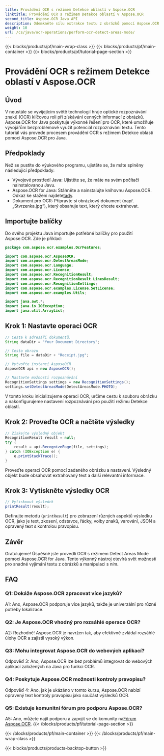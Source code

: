 ```yaml
---
title: Provádění OCR s režimem Detekce oblastí v Aspose.OCR
linktitle: Provádění OCR s režimem Detekce oblastí v Aspose.OCR
second_title: Aspose.OCR Java API
description: Odemkněte sílu extrakce textu z obrázků pomocí Aspose.OCR for Java. Komplexní výukový program OCR s režimem Detekce oblastí.
weight: 10
url: /cs/java/ocr-operations/perform-ocr-detect-areas-mode/
---
```


{{< blocks/products/pf/main-wrap-class >}}
{{< blocks/products/pf/main-container >}}
{{< blocks/products/pf/tutorial-page-section >}}

# Provádění OCR s režimem Detekce oblastí v Aspose.OCR

## Úvod

V neustále se vyvíjejícím světě technologií hraje optické rozpoznávání znaků (OCR) klíčovou roli při získávání cenných informací z obrázků. Aspose.OCR for Java poskytuje výkonné řešení pro OCR, které umožňuje vývojářům bezproblémově využít potenciál rozpoznávání textu. Tento tutoriál vás provede procesem provádění OCR s režimem Detekce oblastí pomocí Aspose.OCR pro Java.

## Předpoklady

Než se pustíte do výukového programu, ujistěte se, že máte splněny následující předpoklady:

- Vývojové prostředí Java: Ujistěte se, že máte na svém počítači nainstalovanou Javu.
-  Aspose.OCR for Java: Stáhněte a nainstalujte knihovnu Aspose.OCR. Odkaz ke stažení najdete[tady](https://releases.aspose.com/ocr/java/).
- Dokument pro OCR: Připravte si obrázkový dokument (např. „Stvrzenka.jpg“), který obsahuje text, který chcete extrahovat.

## Importujte balíčky

Do svého projektu Java importujte potřebné balíčky pro použití Aspose.OCR. Zde je příklad:

```java
package com.aspose.ocr.examples.OcrFeatures;

import com.aspose.ocr.AsposeOCR;
import com.aspose.ocr.DetectAreasMode;
import com.aspose.ocr.Language;
import com.aspose.ocr.License;
import com.aspose.ocr.RecognitionResult;
import com.aspose.ocr.RecognitionResult.LinesResult;
import com.aspose.ocr.RecognitionSettings;
import com.aspose.ocr.examples.License.SetLicense;
import com.aspose.ocr.examples.Utils;

import java.awt.*;
import java.io.IOException;
import java.util.ArrayList;
```

## Krok 1: Nastavte operaci OCR

```java
// Cesta k adresáři dokumentů.
String dataDir = "Your Document Directory";

// Cesta obrazu
String file = dataDir + "Receipt.jpg";

// Vytvořte instanci AsposeOCR
AsposeOCR api = new AsposeOCR();

// Nastavte možnosti rozpoznávání
RecognitionSettings settings = new RecognitionSettings();
settings.setDetectAreasMode(DetectAreasMode.PHOTO);
```

V tomto kroku inicializujeme operaci OCR, určíme cestu k souboru obrázku a nakonfigurujeme nastavení rozpoznávání pro použití režimu Detekce oblastí.

## Krok 2: Proveďte OCR a načtěte výsledky

```java
// Získejte výsledný objekt
RecognitionResult result = null;
try {
    result = api.RecognizePage(file, settings);
} catch (IOException e) {
    e.printStackTrace();
}
```

Proveďte operaci OCR pomocí zadaného obrázku a nastavení. Výsledný objekt bude obsahovat extrahovaný text a další relevantní informace.

## Krok 3: Vytiskněte výsledky OCR

```java
// Vytisknout výsledek
printResult(result);
```

Definujte metodu (`printResult`) pro zobrazení různých aspektů výsledku OCR, jako je text, zkosení, odstavce, řádky, volby znaků, varování, JSON a opravený text s kontrolou pravopisu.

## Závěr

Gratulujeme! Úspěšně jste provedli OCR s režimem Detect Areas Mode pomocí Aspose.OCR for Java. Tento výkonný nástroj otevírá svět možností pro snadné vyjímání textu z obrázků a manipulaci s ním.

## FAQ

### Q1: Dokáže Aspose.OCR zpracovat více jazyků?

A1: Ano, Aspose.OCR podporuje více jazyků, takže je univerzální pro různé potřeby lokalizace.

### Q2: Je Aspose.OCR vhodný pro rozsáhlé operace OCR?

A2: Rozhodně! Aspose.OCR je navržen tak, aby efektivně zvládal rozsáhlé úlohy OCR a zajistil vysoký výkon.

### Q3: Mohu integrovat Aspose.OCR do webových aplikací?

Odpověď 3: Ano, Aspose.OCR lze bez problémů integrovat do webových aplikací založených na Java pro funkci OCR.

### Q4: Poskytuje Aspose.OCR možnosti kontroly pravopisu?

Odpověď 4: Ano, jak je ukázáno v tomto kurzu, Aspose.OCR nabízí opravený text kontroly pravopisu jako součást výsledků OCR.

### Q5: Existuje komunitní fórum pro podporu Aspose.OCR?

 A5: Ano, můžete najít podporu a zapojit se do komunity na[Fórum Aspose.OCR](https://forum.aspose.com/c/ocr/16).
{{< /blocks/products/pf/tutorial-page-section >}}

{{< /blocks/products/pf/main-container >}}
{{< /blocks/products/pf/main-wrap-class >}}

{{< blocks/products/products-backtop-button >}}
